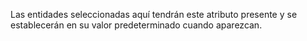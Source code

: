 Las entidades seleccionadas aquí tendrán este atributo presente y se establecerán en su valor predeterminado cuando aparezcan.
